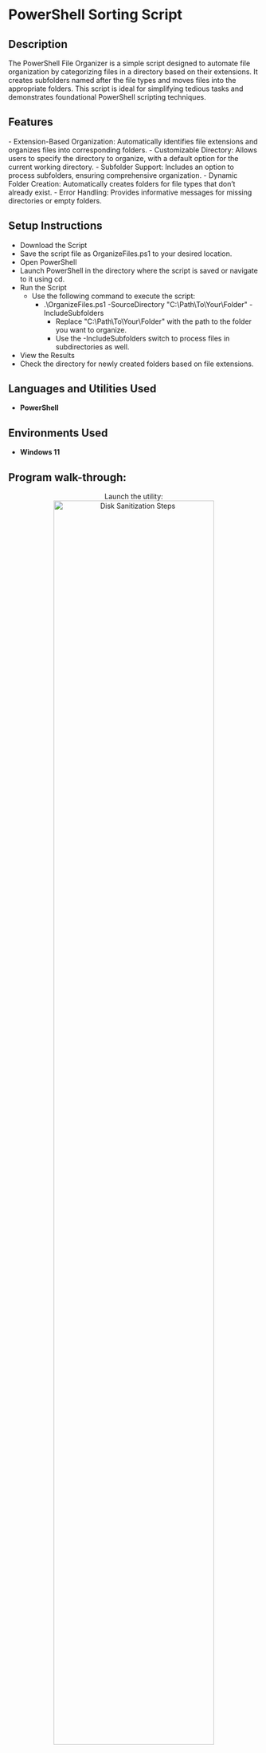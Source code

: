 # PowerShell Sorting Script

<h2>Description</h2>
The PowerShell File Organizer is a simple script designed to automate file organization by categorizing files in a directory based on their extensions. It creates subfolders named after the file types and moves files into the appropriate folders. This script is ideal for simplifying tedious tasks and demonstrates foundational PowerShell scripting techniques.
<br />

<h2>Features</h2>
- Extension-Based Organization: Automatically identifies file extensions and organizes files into corresponding folders.
- Customizable Directory: Allows users to specify the directory to organize, with a default option for the current working directory.
- Subfolder Support: Includes an option to process subfolders, ensuring comprehensive organization.
- Dynamic Folder Creation: Automatically creates folders for file types that don’t already exist.
- Error Handling: Provides informative messages for missing directories or empty folders.

<h2>Setup Instructions</h2>

- Download the Script
- Save the script file as OrganizeFiles.ps1 to your desired location.
- Open PowerShell
- Launch PowerShell in the directory where the script is saved or navigate to it using cd.
- Run the Script
  - Use the following command to execute the script:
    - .\OrganizeFiles.ps1 -SourceDirectory "C:\Path\To\Your\Folder" -IncludeSubfolders
      - Replace "C:\Path\To\Your\Folder" with the path to the folder you want to organize.
      - Use the -IncludeSubfolders switch to process files in subdirectories as well.
- View the Results
- Check the directory for newly created folders based on file extensions.

<h2>Languages and Utilities Used</h2>

- <b>PowerShell</b> 

<h2>Environments Used </h2>

- <b>Windows 11</b>

<h2>Program walk-through:</h2>

<p align="center">
Launch the utility: <br/>
<img src="https://i.imgur.com/62TgaWL.png" height="80%" width="80%" alt="Disk Sanitization Steps"/>
<br />
<br />
Select the disk:  <br/>

